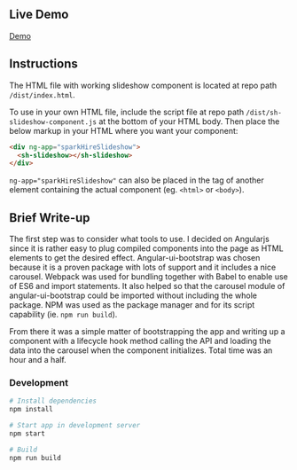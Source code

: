 ## Live Demo
[Demo](http://sh.javierdev.com)

## Instructions
The HTML file with working slideshow component is located at repo path `/dist/index.html`.

To use in your own HTML file, include the script file at repo path `/dist/sh-slideshow-component.js` at the bottom of your HTML body. Then place the below markup in your HTML where you want your component:
```html
<div ng-app="sparkHireSlideshow">
  <sh-slideshow></sh-slideshow>
</div>
```

`ng-app="sparkHireSlideshow"` can also be placed in the tag of another element containing the actual component (eg. `<html>` or `<body>`).

## Brief Write-up

The first step was to consider what tools to use. I decided on Angularjs since it is rather easy to plug compiled components into the page as HTML elements to get the desired effect. Angular-ui-bootstrap was chosen because it is a proven package with lots of support and it includes a nice carousel. Webpack was used for bundling together with Babel to enable use of ES6 and import statements. It also helped so that the carousel module of angular-ui-bootstrap could be imported without including the whole package. NPM was used as the package manager and for its script capability (ie. `npm run build`).

From there it was a simple matter of bootstrapping the app and writing up a component with a lifecycle hook method calling the API and loading the data into the carousel when the component initializes. Total time was an hour and a half.


### Development
```bash
# Install dependencies
npm install

# Start app in development server
npm start

# Build
npm run build

```

